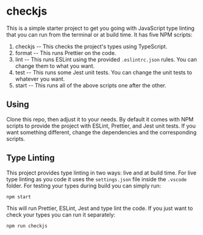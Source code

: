 # checkjs

This is a simple starter project to get you going with JavaScript type linting that you can run from the terminal or at build time. It has five NPM scripts:

1. checkjs -- This checks the project's types using TypeScript.
2. format -- This runs Prettier on the code.
3. lint -- This runs ESLint using the provided `.eslintrc.json` rules. You can change them to what you want.
4. test -- This runs some Jest unit tests. You can change the unit tests to whatever you want.
5. start -- This runs all of the above scripts one after the other.


## Using

Clone this repo, then adjust it to your needs. By default it comes with NPM scripts to provide the project with ESLint, Prettier, and Jest unit tests. If you want something different, change the dependencies and the corresponding scripts.

## Type Linting

This project provides type linting in two ways: live and at build time. For live type linting as you code it uses the `settings.json` file inside the `.vscode` folder. For testing your types during build you can simply run:

```javascript
npm start
```

This will run Prettier, ESLint, Jest and type lint the code. If you just want to check your types you can run it separately:

```javascript
npm run checkjs
```
